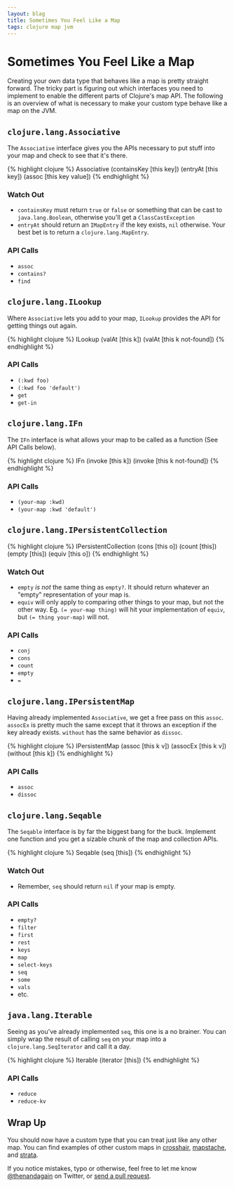 ```yaml
---
layout: blag
title: Sometimes You Feel Like a Map
tags: clojure map jvm
---
```

# Sometimes You Feel Like a Map

Creating your own data type that behaves like a map is pretty straight forward. The tricky part is figuring out
which interfaces you need to implement to enable the different parts of Clojure\'s map API. The following is an
overview of what is necessary to make your custom type behave like a map on the JVM.

## `clojure.lang.Associative`

The `Associative` interface gives you the APIs necessary to put stuff into your map and check to see that it\'s there.

{% highlight clojure %}
  Associative
  (containsKey [this key])
  (entryAt [this key])
  (assoc [this key value])
{% endhighlight %}

### Watch Out
  - `containsKey` must return `true` or `false` or something that can be cast to `java.lang.Boolean`, otherwise you\'ll get a `ClassCastException`
  - `entryAt` should return an `IMapEntry` if the key exists, `nil` otherwise. Your best bet is to return a `clojure.lang.MapEntry`.

### API Calls
  - `assoc`
  - `contains?`
  - `find`

## `clojure.lang.ILookup`

Where `Associative` lets you add to your map, `ILookup` provides the API for getting things out again.

{% highlight clojure %}
  ILookup
  (valAt [this k])
  (valAt [this k not-found])
{% endhighlight %}

### API Calls
  - `(:kwd foo)`
  - `(:kwd foo 'default')`
  - `get`
  - `get-in`

## `clojure.lang.IFn`

The `IFn` interface is what allows your map to be called as a function (See API Calls below).

{% highlight clojure %}
  IFn
  (invoke [this k])
  (invoke [this k not-found])
{% endhighlight %}

### API Calls
  - `(your-map :kwd)`
  - `(your-map :kwd 'default')`

## `clojure.lang.IPersistentCollection`

{% highlight clojure %}
  IPersistentCollection
  (cons [this o])
  (count [this])
  (empty [this])
  (equiv [this o])
{% endhighlight %}

### Watch Out
  - `empty` _is not_ the same thing as `empty?`. It should return whatever an "empty" representation of your map is.
  - `equiv` will only apply to comparing other things to your map, but not the other way. Eg. `(= your-map thing)` will hit your implementation of `equiv`, but `(= thing your-map)` will not.

### API Calls
  - `conj`
  - `cons`
  - `count`
  - `empty`
  - `=`

## `clojure.lang.IPersistentMap`

Having already implemented `Associative`, we get a free pass on this `assoc`. `assocEx` is pretty much the same except that it throws an exception if the key already exists. `without` has the same behavior as `dissoc`.

{% highlight clojure %}
  IPersistentMap
  (assoc [this k v])
  (assocEx [this k v])
  (without [this k])
{% endhighlight %}

### API Calls
  - `assoc`
  - `dissoc`

## `clojure.lang.Seqable`

The `Seqable` interface is by far the biggest bang for the buck. Implement one function and you get a sizable chunk of the map and collection APIs.

{% highlight clojure %}
  Seqable
  (seq [this])
{% endhighlight %}

### Watch Out
  - Remember, `seq` should return `nil` if your map is empty.

### API Calls
  - `empty?`
  - `filter`
  - `first`
  - `rest`
  - `keys`
  - `map`
  - `select-keys`
  - `seq`
  - `some`
  - `vals`
  - etc.

## `java.lang.Iterable`

Seeing as you\'ve already implemented `seq`, this one is a no brainer. You can simply wrap the result of calling `seq` on your map into a `clojure.lang.SeqIterator` and call it a day.

{% highlight clojure %}
  Iterable
  (iterator [this])
{% endhighlight %}

### API Calls
  - `reduce`
  - `reduce-kv`

## Wrap Up

You should now have a custom type that you can treat just like any other map. You can find examples of other custom maps in [crosshair](https://github.com/matross/crosshair), [mapstache](https://github.com/matross/mapstache), and [strata](https://github.com/matross/strata).

If you notice mistakes, typo or otherwise, feel free to let me know [@thenandagain](https://twitter.com/thenandagain) on Twitter, or [send a pull request](https://github.com/zeroem/zeroem.github.io).
